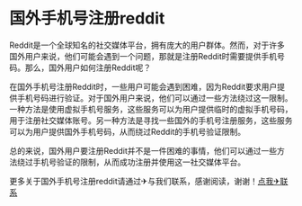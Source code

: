 # 国外手机号注册reddit

Reddit是一个全球知名的社交媒体平台，拥有庞大的用户群体。然而，对于许多国外用户来说，他们可能会遇到一个问题，那就是注册Reddit时需要提供手机号码。那么，国外用户如何注册Reddit呢？

在国外手机号注册Reddit时，一些用户可能会遇到困难，因为Reddit要求用户提供手机号码进行验证。对于国外用户来说，他们可以通过一些方法绕过这一限制。一种方法是使用虚拟手机号服务，这些服务可以为用户提供临时的虚拟手机号码，用于注册社交媒体账号。另一种方法是寻找一些国外的手机号注册服务，这些服务可以为用户提供国外手机号码，从而绕过Reddit的手机号验证限制。

总的来说，国外用户要注册Reddit并不是一件困难的事情，他们可以通过一些方法绕过手机号验证的限制，从而成功注册并使用这一社交媒体平台。

更多关于国外手机号注册reddit请通过✈与我们联系，感谢阅读，谢谢！[点我✈联系](https://abc.k02.cc)